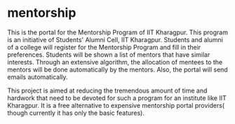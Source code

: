 mentorship
==========

This is the portal for the Mentorship Program of IIT Kharagpur. This program is an initiative of Students' Alumni Cell, IIT Kharagpur.
 Students and alumni of a college will register for the Mentorship Program and fill in their preferences. Students will be shown a list of mentors that have similar interests. Through an extensive algorithm, the allocation of mentees to the mentors will be done automatically by the mentors. Also, the portal will send emails automatically.
 
 
 This project is aimed at reducing the tremendous amount of time and hardwork that need to be devoted for such a program for an institute like IIT Kharagpur. It is a free alternative to expensive mentorship portal providers( though currently it has only the basic features).

